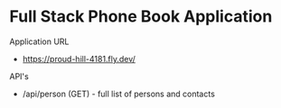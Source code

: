 # Full Stack Phone Book Application

Application URL 
- https://proud-hill-4181.fly.dev/

API's 
- /api/person (GET) - full list of persons and contacts
